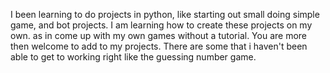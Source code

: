 I been learning to do projects in python, like starting out small doing simple game, and bot projects.
I am learning how to create these projects on my own. as in come up with my own games without a tutorial.
You are more then welcome to add to my projects.
There are some that i haven't been able to get to working right like the guessing number game.
